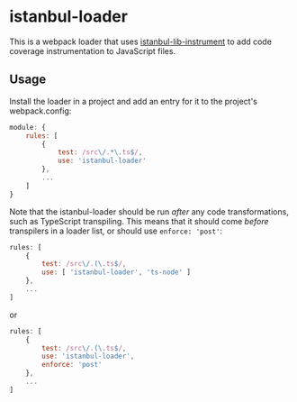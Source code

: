 # istanbul-loader

This is a webpack loader that uses [istanbul-lib-instrument](https://github.com/istanbuljs/istanbuljs/tree/master/packages/istanbul-lib-instrument) to add code coverage instrumentation to JavaScript files.

## Usage

Install the loader in a project and add an entry for it to the project's webpack.config:

```js
module: {
    rules: [
        {
            test: /src\/.*\.ts$/,
            use: 'istanbul-loader'
        },
		...
    ]
}
```

Note that the istanbul-loader should be run _after_ any code transformations, such as TypeScript transpiling. This means that it should come _before_ transpilers in a loader list, or should use `enforce: 'post'`:

```js
rules: [
    {
	    test: /src\/.(\.ts$/,
		use: [ 'istanbul-loader', 'ts-node' ]
	},
	...
]
```

or

```js
rules: [
    {
	    test: /src\/.(\.ts$/,
		use: 'istanbul-loader',
		enforce: 'post'
	},
	...
]
```
